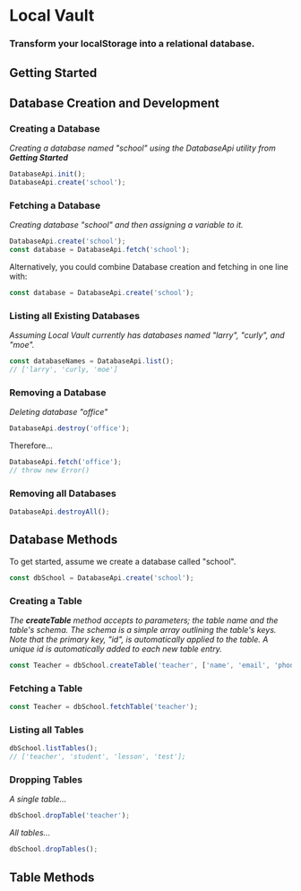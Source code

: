 # Local Vault
### Transform your localStorage into a relational database.
## Getting Started
## Database Creation and Development
### Creating a Database
*Creating a database named "school" using the DatabaseApi utility from <strong>Getting Started</strong>*
```javascript
DatabaseApi.init();
DatabaseApi.create('school');
```
### Fetching a Database
*Creating database "school" and then assigning a variable to it.*
```javascript
DatabaseApi.create('school');
const database = DatabaseApi.fetch('school');
```
Alternatively, you could combine Database creation and fetching in one line with:
```javascript
const database = DatabaseApi.create('school');
```
### Listing all Existing Databases
*Assuming Local Vault currently has databases named "larry", "curly", and "moe".*
```javascript
const databaseNames = DatabaseApi.list();
// ['larry', 'curly, 'moe']
```
### Removing a Database
*Deleting database "office"*
```javascript
DatabaseApi.destroy('office');
```
Therefore...
```javascript
DatabaseApi.fetch('office');
// throw new Error()
```
### Removing all Databases
```javascript
DatabaseApi.destroyAll();
```
## Database Methods
To get started, assume we create a database called "school".
```javascript
const dbSchool = DatabaseApi.create('school');
```
### Creating a Table
*The <strong>createTable</strong> method accepts to parameters; the table name and the table's schema.  The schema is a simple array outlining the table's keys.  Note that the primary key, "id", is automatically applied to the table.  A unique id is automatically added to each new table entry.*
```javascript
const Teacher = dbSchool.createTable('teacher', ['name', 'email', 'phone', 'subject', 'officeHours']);
```
### Fetching a Table
```javascript
const Teacher = dbSchool.fetchTable('teacher');
```
### Listing all Tables
```javascript
dbSchool.listTables();
// ['teacher', 'student', 'lesson', 'test'];
```
### Dropping Tables
*A single table...*
```javascript
dbSchool.dropTable('teacher');
```
*All tables...*
```javascript
dbSchool.dropTables();
```
## Table Methods
